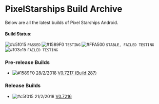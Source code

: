 # PixelStarships Build Archive

Below are all the latest builds of Pixel Starships Android.

#### Build Status:
![#c5f015](https://placehold.it/15/c5f015/000000?text=+) `PASSED`
![#1589F0](https://placehold.it/15/1589F0/000000?text=+) `TESTING`
![#FFA500](https://placehold.it/15/FFA500/000000?text=+) `STABLE, FAILED TESTING`
![#f03c15](https://placehold.it/15/f03c15/000000?text=+) `FAILED TESTING`

### Pre-release Builds
- ![#1589F0](https://placehold.it/15/FFA500/000000?text=+) 28/2/2018 [V0.7217 (Build 287)](https://github.com/savysoda/PSAndroidBuildArchive/releases/download/0.7217/PSAndroidProd-0_7217_287.apk)

### Release Builds
- ![#c5f015](https://placehold.it/15/c5f015/000000?text=+) 21/2/2018 [V0.7216](https://github.com/savysoda/PSAndroidBuildArchive/releases/download/0.7216/PSAndroidProd-0_7216.apk)
